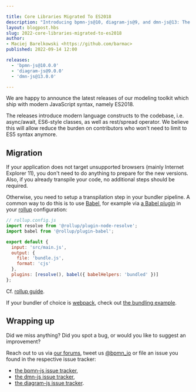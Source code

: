```yaml
---

title: Core Libraries Migrated To ES2018
description: "Introducing bpmn-js@10, diagram-js@9, and dmn-js@13: The releases include migration of the core libraries to the modern syntax of ES2018."
layout: blogpost.hbs
slug: 2022-core-libraries-migrated-to-es2018
author:
- Maciej Barelkowski <https://github.com/barmac>
published: 2022-09-14 12:00

releases:
  - 'bpmn-js@10.0.0'
  - 'diagram-js@9.0.0'
  - 'dmn-js@13.0.0'

---
```


<p class="introduction">
  We are happy to announce the latest releases of our modeling toolkit which ship with modern JavaScript syntax, namely ES2018.
</p>

<!-- continue -->

The releases introduce modern language constructs to the codebase, i.e. async/await, ES6-style classes, as well as rest/spread operator. We believe this will allow reduce the burden on contributors who won't need to limit to ES5 syntax anymore.

## Migration

If your application does not target unsupported browsers (mainly Internet Explorer 11), you don't need to do anything to prepare for the new versions. Also, if you already transpile your code, no additional steps should be required.

Otherwise, you need to setup a transpilation step in your bundler pipeline. A common way to do this is to use [Babel](https://babeljs.io/), for example via [a Babel plugin](https://www.npmjs.com/package/@rollup/plugin-babel) in your [rollup](https://rollupjs.org/) configuration:

```javascript
// rollup.config.js
import resolve from '@rollup/plugin-node-resolve';
import babel from '@rollup/plugin-babel';

export default {
  input: 'src/main.js',
  output: {
    file: 'bundle.js',
    format: 'cjs'
  },
  plugins: [resolve(), babel({ babelHelpers: 'bundled' })]
};
```

Cf. [rollup guide](https://rollupjs.org/guide/en/#babel).

If your bundler of choice is [webpack](https://webpack.js.org/), check out [the bundling example](https://github.com/bpmn-io/bpmn-js-examples/pull/184).

## Wrapping up

Did we miss anything? Did you spot a bug, or would you like to suggest an improvement?

Reach out to us via [our forums](https://forum.bpmn.io/), tweet us [@bpmn_io](https://twitter.com/bpmn_io) or file an issue you found in the respective issue tracker:
* [the bpmn-js issue tracker](https://github.com/bpmn-io/bpmn-js/issues),
* [the dmn-js issue tracker](https://github.com/bpmn-io/dmn-js/issues),
* [the diagram-js issue tracker](https://github.com/bpmn-io/diagram-js/issues).

